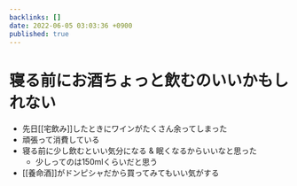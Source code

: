 ```yaml
---
backlinks: []
date: 2022-06-05 03:03:36 +0900
published: true
---
```


# 寝る前にお酒ちょっと飲むのいいかもしれない

- 先日[[宅飲み]]したときにワインがたくさん余ってしまった
- 頑張って消費している
- 寝る前に少し飲むといい気分になる & 眠くなるからいいなと思った
  - 少しってのは150mlくらいだと思う
- [[養命酒]]がドンピシャだから買ってみてもいい気がする
